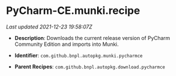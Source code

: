 # PyCharm-CE.munki.recipe

_Last updated 2021-12-23 19:58:07Z_

- **Description**: Downloads the current release version of PyCharm Community Edition and imports into Munki.

- **Identifier**: `com.github.bnpl.autopkg.munki.pycharmce`

- **Parent Recipes**: `com.github.bnpl.autopkg.download.pycharmce`